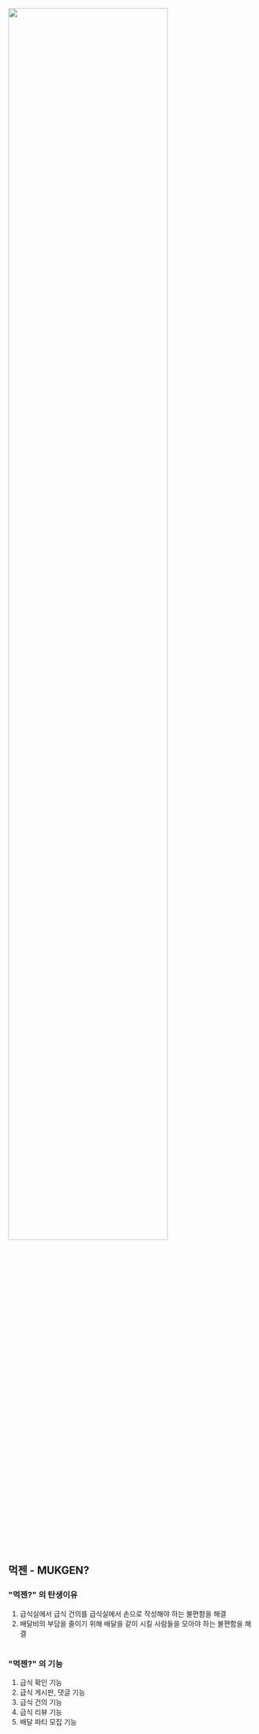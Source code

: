 <img src="https://encrypted-tbn0.gstatic.com/images?q=tbn:ANd9GcRZp2gxCx8kfFVl8tSK_j4v_9mirKWStyPT0A&usqp=CAU" width="80%" height="80%">

## 먹젠 - MUKGEN?
### "먹젠?" 의 탄생이유
1. 급식실에서 급식 건의를 급식실에서 손으로 작성해야 하는 불편함을 해결
2. 배달비의 부담을 줄이기 위해 배달을 같이 시킬 사람들을 모아야 하는 불편함을 해결
#
### "먹젠?" 의 기능
1. 급식 확인 기능
2. 급식 게시판, 댓글 기능
3. 급식 건의 기능
4. 급식 리뷰 기능
5. 배달 파티 모집 기능
